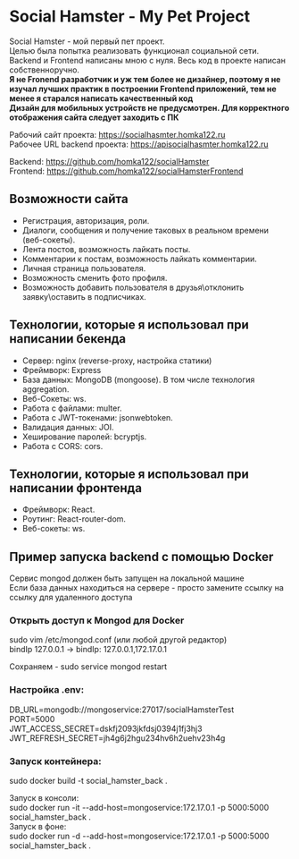 # Social Hamster - My Pet Project

Social Hamster - мой первый пет проект.<br>
Целью была попытка реализовать функционал социальной сети.<br>
Backend и Frontend написаны мною с нуля. Весь код в проекте написан собственноручно.<br>
**Я не Fronend разработчик и уж тем более не дизайнер, поэтому я не изучал лучших практик в построении Frontend приложений, тем не менее я старался написать качественный код** \
**Дизайн для мобильных устройств не предусмотрен. Для корректного отображения сайта следует заходить с ПК**

Рабочий сайт проекта: https://socialhasmter.homka122.ru <br>
Рабочее URL backend проекта: https://apisocialhasmter.homka122.ru

Backend: https://github.com/homka122/socialHamster <br>
Frontend: https://github.com/homka122/socialHamsterFrontend

## Возможности сайта

- Регистрация, авторизация, роли.
- Диалоги, сообщения и получение таковых в реальном времени (веб-сокеты).
- Лента постов, возможность лайкать посты.
- Комментарии к постам, возможность лайкать комментарии.
- Личная страница пользователя.
- Возможность сменить фото профиля.
- Возможность добавить пользователя в друзья\отклонить заявку\оставить в подписчиках.

## Технологии, которые я использовал при написании бекенда

- Сервер: nginx (reverse-proxy, настройка статики)
- Фреймворк: Express
- База данных: MongoDB (mongoose). В том числе технология aggregation. <br>
- Веб-Сокеты: ws. <br>
- Работа с файлами: multer. <br>
- Работа с JWT-токенами: jsonwebtoken. <br>
- Валидация данных: JOI. <br>
- Хеширование паролей: bcryptjs. <br>
- Работа с CORS: cors.

## Технологии, которые я использовал при написании фронтенда

- Фреймворк: React.
- Роутинг: React-router-dom.
- Веб-сокеты: ws.

## Пример запуска backend с помощью Docker

Сервис mongod должен быть запущен на локальной машине \
Если база данных находиться на сервере - просто замените ссылку на ссылку для удаленного доступа

### Открыть доступ к Mongod для Docker

sudo vim /etc/mongod.conf (или любой другой редактор) \
 bindIp 127.0.0.1 -> bindIp: 127.0.0.1,172.17.0.1

Сохраняем - sudo service mongod restart

### Настройка .env:

DB_URL=mongodb://mongoservice:27017/socialHamsterTest \
PORT=5000 \
JWT_ACCESS_SECRET=dskfj2093jkfdsj0394j1fj3hj3 \
JWT_REFRESH_SECRET=jh4g6j2hgu234hv6h2uehv23h4g

### Запуск контейнера:

sudo docker build -t social_hamster_back .

Запуск в консоли: \
sudo docker run -it --add-host=mongoservice:172.17.0.1 -p 5000:5000 social_hamster_back . \
Запуск в фоне: \
sudo docker run -d --add-host=mongoservice:172.17.0.1 -p 5000:5000 social_hamster_back .
